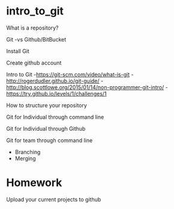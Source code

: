 # intro_to_git

What is a repository?

Git -vs Github/BitBucket

Install Git

Create github account

Intro to Git
-https://git-scm.com/video/what-is-git
-http://rogerdudler.github.io/git-guide/
-http://blog.scottlowe.org/2015/01/14/non-programmer-git-intro/
-https://try.github.io/levels/1/challenges/1




How to structure your repository

Git for Individual through command line

Git for Individual through Github



Git for team through command line
- Branching
- Merging


Homework
=======
Upload your current projects to github
